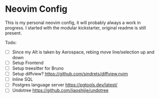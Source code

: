 # Neovim Config

This is my personal neovim config, it will probably always a work in progress.
I started with the modular kickstarter, original readme is still present.

Todo:

- [ ] Since my Alt is taken by Aerospace, rebing move line/selection up and down
- [ ] Setup Frontend
- [ ] Setup treesitter for Bruno
- [ ] Setup diffview? https://github.com/sindrets/diffview.nvim
- [ ] Inline SQL
- [ ] Postgres language server https://pgtools.dev/latest/
- [ ] Undotree https://github.com/jiaoshijie/undotree
